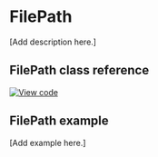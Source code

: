 # FilePath

[Add description here.]

## FilePath class reference
[![View code](https://www.mbed.com/embed/?type=library)](https://os.mbed.com/docs/v6.0-preview/mbed-os-api-doxy/classmbed_1_1_file_path.html)

## FilePath example

[Add example here.]
